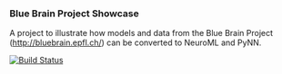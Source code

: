 ### Blue Brain Project Showcase

A project to illustrate how models and data from the Blue Brain Project (http://bluebrain.epfl.ch/) can be converted to NeuroML and PyNN.

[![Build Status](https://travis-ci.org/OpenSourceBrain/BlueBrainProjectShowcase.svg?branch=master)](https://travis-ci.org/OpenSourceBrain/BlueBrainProjectShowcase)
